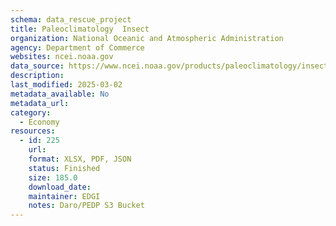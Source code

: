 ```yaml
---
schema: data_rescue_project 
title: Paleoclimatology  Insect
organization: National Oceanic and Atmospheric Administration
agency: Department of Commerce
websites: ncei.noaa.gov
data_source: https://www.ncei.noaa.gov/products/paleoclimatology/insect
description: 
last_modified: 2025-03-02
metadata_available: No
metadata_url: 
category:
  - Economy
resources:
  - id: 225
    url: 
    format: XLSX, PDF, JSON
    status: Finished
    size: 185.0
    download_date: 
    maintainer: EDGI
    notes: Daro/PEDP S3 Bucket
---
```

